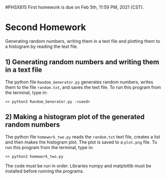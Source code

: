 #PHSX815
First homework is due on Feb 5th, 11:59 PM, 2021 (CST).

# Second Homework
Generating random numbers, writing them in a text file and plotting them to a histogram by reading the text file.

## 1) Generating random numbers and writing them in a text file
The python file `Random_Generator.py` generates random numbers, writes them to the file `random.txt`, and saves the text file.
To run this program from the terminal, type in:

	<> python3 Random_Generator.py -<seed>

## 2) Making a histogram plot of the generated random numbers
The python file `homework_two.py` reads the `random.txt` text file, creates a list and then makes the histogram plot. The plot is saved to a `plot.png` file.
To run this program from the terminal, type in:

	<> python3 homework_two.py

The code must be run in order. Libraries numpy and matplotlib must be installed before running the programs.
